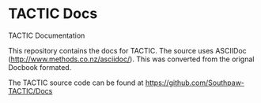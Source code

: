 TACTIC Docs
===========

TACTIC Documentation

This repository contains the docs for TACTIC.  The source uses ASCIIDoc (http://www.methods.co.nz/asciidoc/).  This was converted from the orignal Docbook formated.


The TACTIC source code can be found at https://github.com/Southpaw-TACTIC/Docs


